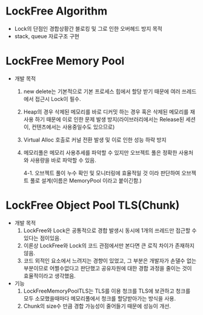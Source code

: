 # LockFree Algorithm

- Lock의 단점인 경합상황간 블로킹 및 그로 인한 오버헤드 방지 목적
- stack, queue 자료구조 구현

# LockFree Memory Pool

- 개발 목적

  1. new delete는 기본적으로 기본 프로세스 힙에서 할당 받기 때문에 여러 쓰레드에서 접근시 Lock이 필수.

  2. Heap의 경우 삭제된 메모리를 바로 디커밋 하는 경우 혹은 삭제된 메모리를 재사용 하기 때문에 이로 인한 문제 발생 방지(라이브러리에서는 Release된 세션이, 컨텐츠에서는 사용중일수도 있으므로)

  3. Virtual Alloc 호출로 커널 전환 발생 및 이로 인한 성능 하락 방지

  4. 메모리풀은 메모리 사용추세를 파악할 수 있지만 오브젝트 풀은 정확한 사용처와 사용량을 바로 파악할 수 있음.

     4-1. 오브젝트 풀이 누수 확인 및 모니터링에 효율적일 것 이라 판단하여 오브젝트 풀로 설계(이름은 MemoryPool 이라고 붙이긴함.)



# LockFree Object Pool TLS(Chunk)

- 개발 목적
  1. LockFree와 Lock은 공통적으로 경합 발생시 동시에 1개의 쓰레드만 접근할 수 있다는 점이있음.
  2. 이론상 LockFree와 Lock의 코드 관점에서만 본다면 큰 로직 차이가 존재하지 않음.
  3. 코드 외적인 요소에서 느려지는 경향이 있었고, 그 부분은 개발자가 손댈수 없는 부분이므로 어쩔수없다고 판단했고 공유자원에 대한 경합 과정을 줄이는 것이 효율적이라고 생각했음.
- 기능
  1. LockFreeMemoryPoolTLS는 TLS를 이용 청크를 TLS에 보관하고 청크를 모두 소모했을때마다 메모리풀에서 청크를 할당받아가는 방식을 사용.
  2. Chunk의 size수 만큼 경합 가능성이 줄어들기 때문에 성능이 개선.
